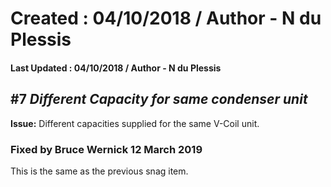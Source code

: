 # Created : 04/10/2018 / Author - N du Plessis
#### Last Updated : 04/10/2018 / Author - N du Plessis

##  #7 **_Different Capacity for same condenser unit_**

**Issue:** Different capacities supplied for the same V-Coil unit.


### Fixed by Bruce Wernick 12 March 2019

This is the same as the previous snag item.


